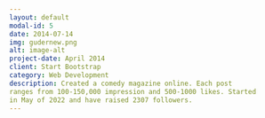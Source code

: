 ```yaml
---
layout: default
modal-id: 5
date: 2014-07-14
img: gudernew.png
alt: image-alt
project-date: April 2014
client: Start Bootstrap
category: Web Development
description: Created a comedy magazine online. Each post
ranges from 100-150,000 impression and 500-1000 likes. Started
in May of 2022 and have raised 2307 followers.
---
```

